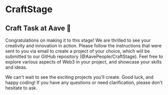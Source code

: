 # CraftStage
## Craft Task at Aave 👻
Congratulations on making it to this stage! We are thrilled to see your creativity and innovation in action. Please follow the instructions that were sent to you via email to create a project of your choice, which will be submitted to our GitHub repository (@AavePeople/CraftStage). Feel free to explore various aspects of Web3 in your project, and showcase your skills and ideas.

We can't wait to see the exciting projects you'll create. Good luck, and happy coding! If you have any questions or need clarification, please don't hesitate to ask.
